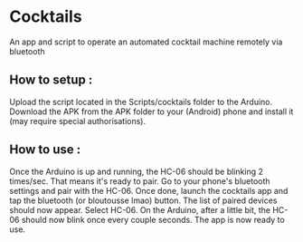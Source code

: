 # Cocktails
An app and script to operate an automated cocktail machine remotely via bluetooth

## How to setup :
Upload the script located in the Scripts/cocktails folder to the Arduino.
Download the APK from the APK folder to your (Android) phone and install it (may require special authorisations).

## How to use :
Once the Arduino is up and running, the HC-06 should be blinking 2 times/sec. That means it's ready to pair. Go to your phone's bluetooth settings and pair with the HC-06. Once done, launch the cocktails app and tap the bluetooth (or bloutousse lmao) button. The list of paired devices should now appear. Select HC-06. On the Arduino, after a little bit, the HC-06 should now blink once every couple seconds. The app is now ready to use.
